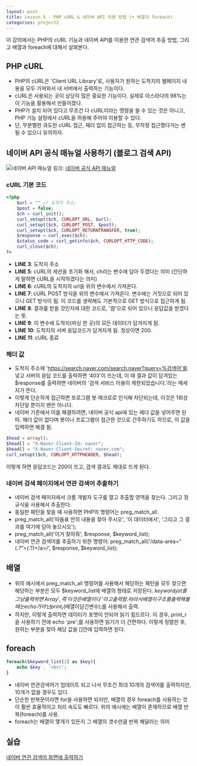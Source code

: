 ```yaml
---
layout: post
title: Lesson 5 - PHP cURL & 네이버 API 이용 방법 (+ 배열과 foreach) 
categories: project2
---
```


이 강의에서는 PHP의 cURL 기능과 네이버 API를 이용한 연관 검색어 추출 방법, 그리고 배열과 foreach에 대해서 살펴본다.

## PHP cURL
* PHP의 cURL은 'Client URL Library'로, 사용자가 원하는 도착지의 웹페이지 내용을 모두 가져와서 내 서버에서 출력하는 기능이다.
* cURL은 사용되는 곳이 상당히 많은 중요한 기능이다. 실제로 아스라다의 98%는 이 기능을 활용해서 만들어졌다.
* PHP가 설치 되어 있다고 무조건 다 cURL이라는 명령을 쓸 수 있는 것은 아니고, PHP 기능 설정에서 cURL을 허용해 주어야 이용할 수 있다. 
* 단, 무분별한 과도한 cURL 접근, 헤더 없이 접근하는 등, 무작정 접근했다가는 밴 될 수 있으니 유의하자.

## 네이버 API 공식 매뉴얼 사용하기 (블로그 검색 API)
![네이버 API 매뉴얼](http://mocha.dothome.co.kr/images/5-0.png)
링크: [네이버 공식 API 매뉴얼](https://developers.naver.com/docs/search/blog/)

### cURL 기본 코드
~~~php
<?php
	$url = "" // 도착지 주소;
	$post = false;
	$ch = curl_init();
	curl_setopt($ch, CURLOPT_URL, $url);
	curl_setopt($ch, CURLOPT_POST, $post);
	curl_setopt($ch, CURLOPT_RETURNTRANSFER, true);
	$response = curl_exec($ch);
	$status_code = curl_getinfo($ch, CURLOPT_HTTP_CODE);
	curl_close($ch);
?>
~~~
* **LINE 3**: 도착지 주소
* **LINE 5**: cURL의 세션을 초기화 해서, ch라는 변수에 담아 두겠다는 의미 (간단하게 말하면 cURL을 시작하겠다는 의미)
* **LINE 6**: cURL의 도착지의 url을 위의 변수에서 가져온다.
* **LINE 7**: cURL POST 방식을 위의 변수에서 가져온다. 변수에는 거짓으로 되어 있으니 GET 방식이 됨. 이 코드를 생략해도 기본적으로 GET 방식으로 접근하게 됨.
* **LINE 8**: 결과를 받을 것인지에 대한 코드로, '참'으로 되어 있으니 응답값을 받겠다는 뜻.
* **LINE 9**: 이 변수에 도착지(파싱 한 곳)의 모든 데이터가 담겨지게 됨.
* **LINE 10**: 도착지의 서버 응답코드가 담겨지게 됨. 정상이면 200.
* **LINE 11**: cURL 종료

### 헤더 값
* 도착지 주소에 'https://search.naver.com/search.naver?query=%검색어'를 넣고 서버의 응답 코드를 출력하면 '403'이 뜨는데, 이 때 결과 값이 담겨있는 $response를 출력하면 네이버의 '검색 서비스 이용이 제한되었습니다.'라는 메세지가 뜬다.
* 이렇게 단순하게 접근하면 프로그램 봇 매크로로 인식해 차단되는데, 이것은 1회성 차단일 뿐이지 밴은 아니다.
* 네이버 기준에서 이를 해결하려면, 네이버 공식 api에 있는 헤더 값을 넣어주면 된따. 헤더 값이 없다며 봇이나 프로그램이 접근한 것으로 간주하기도 하므로, 이 값을 입력하면 해결 됨.

~~~php
$head = array();
$head[] = "X-Naver-Client-Id: naver";
$head[] = "X-Naver-Client-Secret: naver.com";
curl_setopt($ch, CURLOPT_HTTPHEADER, $head);
~~~

이렇게 하면 응답코드는 200이 뜨고, 검색 결과도 제대로 뜨게 된다.

### 네이버 검색 페이지에서 연관 검색어 추출하기
* 네이버 검색 페이지에서 크롬 개발자 도구를 열고 추출할 영역을 찾는다. 그리고 정규식을 사용해서 추출한다.
* 동일한 패턴을 찾을 때 사용하면 PHP의 명령어는 preg_match_all.
* preg_match_all('따옴표 안의 내용을 찾아 주시오', '이 데이터에서', '그리고 그 결과를 여기에 담아 놓으시오');
* preg_match_all('이거 찾아줘', $response, $keyword_list);
* 네이버 연관 검색어를 추출하기 위한 명령어: preg_match_all('/data-area="(.*?">(.*?)<\/a>/', $response, $keyword_list);

## 배열
* 위의 예시에서 preg_match_all 명령어를 사용해서 해당하는 패턴을 모두 찾으면 해당하는 부분은 모두 $keyword_list에 배열의 형태로 저장된다. $keyword_list를 그냥 출력하면 'Array', 즉 '이것은 배열이다~'라고 출력함. 따라서 배열이 구조를 출력해볼 때는 echo가 아닌 print_r($배열이담긴변수);를 사용해서 출력.
* 하지만, 이렇게 출력하면 데이터가 포맷이 안되어 읽기 힘드르다. 이 경우, print_r을 사용하기 전에 echo 'pre';를 사용하면 읽기가 더 간편하다. 이렇게 정렬한 후, 원하는 부분을 찾아 해당 값을 []안에 입력하면 된다.

## foreach
~~~php
foreach($keyword_list[2] as $key){
	echo $key . '<br/';
}
~~~
* 네이버 연관검색어가 업데이트 되고 나서 무조건 최대 10개의 검색어를 출력하지만, 10개가 없을 경우도 있다.
* 단순한 반복문이라면 for을 사용하면 되지만, 배열의 경우 foreach를 사용하는 것이 훨씬 효율적이고 처리 속도도 빠르다. 위의 예시에는 배열이 존재하므로 배열 반복(foreach)를 사용.
* foreach는 배열이 몇개가 있든지 그 배열의 갯수만큼 반복 해달라는 의미 

## 실습
[네이버 연관 검색어 화면에 출력하기](http://mocha.dothome.co.kr/practice/related-keywords.php)